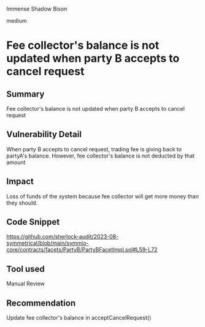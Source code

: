 Immense Shadow Bison

medium

# Fee collector's balance is not updated when party B accepts to cancel request
## Summary
Fee collector's balance is not updated when party B accepts to cancel request
## Vulnerability Detail
When party B accepts to cancel request, trading fee is giving back to partyA's balance. However, fee collector's balance is not deducted by that amount
## Impact
Loss of funds of the system because fee collector will get more money than they should.
## Code Snippet
https://github.com/sherlock-audit/2023-08-symmetrical/blob/main/symmio-core/contracts/facets/PartyB/PartyBFacetImpl.sol#L59-L72
## Tool used

Manual Review

## Recommendation
Update fee collector's balance in  acceptCancelRequest()